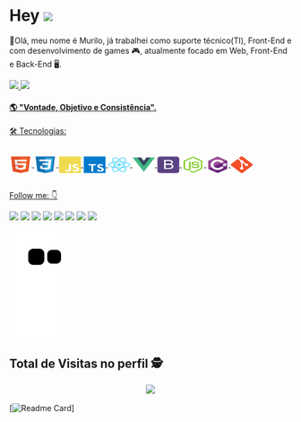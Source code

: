 # Hey <img src="https://raw.githubusercontent.com/iampavangandhi/iampavangandhi/master/gifs/Hi.gif" width="30px">
📌Olá, meu nome é Murilo, já trabalhei como suporte técnico(TI), Front-End e com desenvolvimento de games 🎮, atualmente focado em Web, Front-End e Back-End 🖥️.
  
<div>
  <a href="https://github.com/MuriloNP">
  <img height="180em" src="https://github-readme-stats.vercel.app/api?username=MuriloNP&show_icons=true&theme=midnight-purple&include_all_commits=true&count_private=true"/>
  <img height="180em" src="https://github-readme-stats.vercel.app/api/top-langs/?username=MuriloNP&layout=compact&langs_count=7&theme=midnight-purple"/>
</div>

#### 🌎 "Vontade, Objetivo e Consistência".
  
🛠️ Tecnologias:
  
<div style="display: inline_block"><br>
  <img align="center" alt="Murilo-HTML" height="30" width="40" src="https://raw.githubusercontent.com/devicons/devicon/master/icons/html5/html5-original.svg">
  <img align="center" alt="Murilo-CSS" height="30" width="40" src="https://raw.githubusercontent.com/devicons/devicon/master/icons/css3/css3-original.svg">
  <img align="center" alt="Murilo-Js" height="30" width="40" src="https://raw.githubusercontent.com/devicons/devicon/master/icons/javascript/javascript-plain.svg">
  <img align="center" alt="Murilo-Ts" height="30" width="40" src="https://raw.githubusercontent.com/devicons/devicon/master/icons/typescript/typescript-plain.svg">
  <img align="center" alt="Murilo-React" height="30" width="40" src="https://raw.githubusercontent.com/devicons/devicon/master/icons/react/react-original.svg">
  <img align="center" alt="Murilo-Vuejs" height="30" width="40" src="https://raw.githubusercontent.com/devicons/devicon/master/icons/vuejs/vuejs-original.svg">
  <img align="center" alt="Murilo-Bootstrap" height="30" width="40" src="https://raw.githubusercontent.com/devicons/devicon/master/icons/bootstrap/bootstrap-plain.svg">
  <img align="center" alt="Murilo-Nodejs" height="30" width="40" src="https://raw.githubusercontent.com/devicons/devicon/master/icons/nodejs/nodejs-original.svg">
  <img align="center" alt="Murilo-Csharp" height="30" width="40" src="https://raw.githubusercontent.com/devicons/devicon/master/icons/csharp/csharp-original.svg">
  <img align="center" alt="Murilo-Git" height="30" width="40" src="https://raw.githubusercontent.com/devicons/devicon/master/icons/git/git-original.svg">
</div>
  
##
Follow me: 👇
<div>
  <a href = "mailto:murilloprado457@gmail.com"><img src="https://img.shields.io/badge/Gmail-%23333?style=for-the-badge&logo=gmail&logoColor=white" target="_blank"><a/>
  <a href = "https://www.linkedin.com/in/murilo-nascimento-473162205"><img src="https://img.shields.io/badge/LinkedIn-0077B5?style=for-the-badge&logo=linkedin&logoColor=white" target="_blank"><a/>
  <a href = "https://www.facebook.com/murilo.prado.73"><img src="https://img.shields.io/badge/Facebook-1877F2?style=for-the-badge&logo=facebook&logoColor=white" target="_blank"><a/>
  <a href = "https://www.instagram.com/murilloprado_"><img src="https://img.shields.io/badge/Instagram-E4405F?style=for-the-badge&logo=instagram&logoColor=white" target="_blank"><a/>
  <a href = ""><img src="https://img.shields.io/badge/Discord-7289DA?style=for-the-badge&logo=discord&logoColor=white" target="_blank"><a/>
  <a href = "https://github.com/MuriloNP"><img src="https://img.shields.io/badge/GitHub-000000?style=for-the-badge&logo=github&logoColor=white" target="_blank"><a/>
  <a href = "https://steamcommunity.com/profiles/76561198293528191/"><img src="https://img.shields.io/badge/Steam-000000?style=for-the-badge&logo=steam&logoColor=white" target="_blank"><a/>
  <a href = "https://open.spotify.com/user/nascimento_prado15"><img src="https://img.shields.io/badge/Spotify-1ED760?&style=for-the-badge&logo=spotify&logoColor=white" target="_blank"><a/>
    
  ![Snake animation](https://github.com/MuriloNP/murilonp/blob/output/github-contribution-grid-snake.svg)
    
<div/>
    
<p align="center"> 

 ## Total de Visitas no perfil :detective: <br>
 <p align="center"> 
   <img alingn="center" src="https://profile-counter.glitch.me/murilonp/count.svg" />
 </p>

</p>

[![Readme Card](https://github-readme-stats.vercel.app/api/pin/?username=MuriloNP&repo=TelaDeCadastro-readme-stats)]
    
